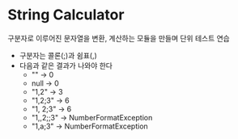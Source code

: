 # String Calculator

구분자로 이루어진 문자열을 변환, 계산하는 모듈을 만들며 단위 테스트 연습

- 구분자는 콜론(;)과 쉼표(,)
- 다음과 같은 결과가 나와야 한다
    - "" -> 0
    - null -> 0
    - "1,2" -> 3
    - "1,2;3" -> 6
    - "1, 2;3" -> 6
    - "1,,2;;3" -> NumberFormatException
    - "1,a;3" -> NumberFormatException